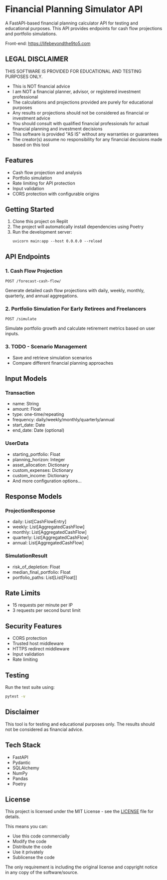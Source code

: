 
# Financial Planning Simulator API

A FastAPI-based financial planning calculator API for testing and educational purposes. This API provides endpoints for cash flow projections and portfolio simulations.

Front-end: https://lifebeyondthe9to5.com

## LEGAL DISCLAIMER

THIS SOFTWARE IS PROVIDED FOR EDUCATIONAL AND TESTING PURPOSES ONLY. 

- This is NOT financial advice
- I am NOT a financial planner, advisor, or registered investment professional
- The calculations and projections provided are purely for educational purposes
- Any results or projections should not be considered as financial or investment advice
- You should consult with qualified financial professionals for actual financial planning and investment decisions
- This software is provided "AS IS" without any warranties or guarantees
- The creator(s) assume no responsibility for any financial decisions made based on this tool

## Features

- Cash flow projection and analysis
- Portfolio simulation
- Rate limiting for API protection
- Input validation
- CORS protection with configurable origins

## Getting Started

1. Clone this project on Replit
2. The project will automatically install dependencies using Poetry
3. Run the development server:
   ```
   uvicorn main:app --host 0.0.0.0 --reload
   ```

## API Endpoints

### 1. Cash Flow Projection
```http
POST /forecast-cash-flow/
```
Generate detailed cash flow projections with daily, weekly, monthly, quarterly, and annual aggregations.

### 2. Portfolio Simulation For Early Retirees and Freelancers
```http
POST /simulate
```
Simulate portfolio growth and calculate retirement metrics based on user inputs.

### 3. TODO - Scenario Management
- Save and retrieve simulation scenarios
- Compare different financial planning approaches

## Input Models

### Transaction
- name: String
- amount: Float
- type: one-time/repeating
- frequency: daily/weekly/monthly/quarterly/annual
- start_date: Date
- end_date: Date (optional)

### UserData
- starting_portfolio: Float
- planning_horizon: Integer
- asset_allocation: Dictionary
- custom_expenses: Dictionary
- custom_income: Dictionary
- And more configuration options...

## Response Models

### ProjectionResponse
- daily: List[CashFlowEntry]
- weekly: List[AggregatedCashFlow]
- monthly: List[AggregatedCashFlow]
- quarterly: List[AggregatedCashFlow]
- annual: List[AggregatedCashFlow]

### SimulationResult
- risk_of_depletion: Float
- median_final_portfolio: Float
- portfolio_paths: List[List[Float]]

## Rate Limits
- 15 requests per minute per IP
- 3 requests per second burst limit

## Security Features
- CORS protection
- Trusted host middleware
- HTTPS redirect middleware
- Input validation
- Rate limiting

## Testing
Run the test suite using:
```bash
pytest -v
```

## Disclaimer
This tool is for testing and educational purposes only. The results should not be considered as financial advice.

## Tech Stack
- FastAPI
- Pydantic
- SQLAlchemy
- NumPy
- Pandas
- Poetry

## License

This project is licensed under the MIT License - see the [LICENSE](LICENSE) file for details.

This means you can:
- Use this code commercially
- Modify the code
- Distribute the code
- Use it privately
- Sublicense the code

The only requirement is including the original license and copyright notice in any copy of the software/source.
